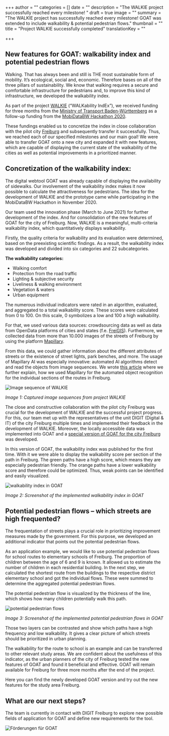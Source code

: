 +++
author = ""
categories = []
date = ""
description = "The WALKIE project successfully reached every milestone! "
draft = true
image = ""
summary = "The WALKIE project has successfully reached every milestone! GOAT was extended to include walkability & potential pedestrian flows."
thumbnail = ""
title = "Project WALKIE successfully completed"
translationKey = ""

+++
## New features for GOAT: walkability index and potential pedestrian flows

Walking. That has always been and still is THE most sustainable form of mobility. It’s ecological, social and, economic. Therefore bases on all of the three pillars of sustainability. We know that walking requires a secure and comfortable infrastructure for pedestrians and, to improve this kind of infrastructure, we developed the walkability index.

As part of the project [WALKIE](https://plan4better.de/posts/2021-04-06-walkability-index/) (“WALKability IndEx”), we received funding for three months from the [Ministry of Transport Baden-Württemberg](https://vm.baden-wuerttemberg.de/en/home/) as a follow-up funding from the [MobiDataBW Hackathon 2020](https://vm.baden-wuerttemberg.de/de/politik-zukunft/zukunftskonzepte/digitale-mobilitaet/mobidata-bw-hackathon/).

These fundings enabled us to concretize the index in close collaboration with the pilot city [Freiburg](https://digital.freiburg.de/) and subsequently transfer it successfully. Thus, we reached each of our specified milestones and our main goal! We were able to transfer GOAT onto a new city and expanded it with new features, which are capable of displaying the current state of the walkability of the cities as well as potential improvements in a prioritized manner.

## Concretization of the walkability index:

The digital webtool GOAT was already capable of displaying the availability of sidewalks. Our involvement of the walkability index makes it now possible to calculate the attractiveness for pedestrians. The idea for the development of WALKIE and the prototype came while participating in the MobiDataBW Hackathon in November 2020.

Our team used the innovation phase (March to June 2021) for further development of the index. And for consolidation of the new features of GOAT for the city of Freiburg. Now, WALKIE is a meaningful, multi-criteria walkability index, which quantitatively displays walkability.

Firstly, the quality criteria for walkability and its evaluation were determined, based on the preexisting scientific findings. As a result, the walkability index was developed and divided into six categories and 22 subcategories.

**The walkability categories:**

* Walking comfort
* Protection from the road traffic
* Lighting & subjective security
* Liveliness & walking environment
* Vegetation & waters
* Urban equipment

The numerous individual indicators were rated in an algorithm, evaluated, and aggregated to a total walkability score. These scores were calculated from 0 to 100. On this scale, 0 symbolizes a low and 100 a high walkability.

For that, we used various data sources: crowdsourcing data as well as data from OpenData platforms of cities and states (f.e. [FreiGIS](https://geoportal.freiburg.de/freigis/)). Furthermore, we collected data from more than 10.000 images of the streets of Freiburg by using the platform [Mapillary](https://www.mapillary.com/).

From this data, we could gather information about the different attributes of streets or the existence of street lights, park benches, and more. The usage of Mapillary AI was especially innovative: automated AI algorithms detect and read the objects from image sequences. We wrote [this article](https://plan4better.de/de/posts/2021-15-06-high-quality-data-now-automatic/) where we further explain, how we used Mapillary for the automated object recognition for the individual sections of the routes in Freiburg.

![Image sequence of WALKIE](/images/bildsequenzen_freiburg.jpg "Captured image sequences from project WALKIE")

_Image 1: Captured image sequences from project WALKIE_

The close and constructive collaboration with the pilot city Freiburg was crucial for the development of WALKIE and the successful project progress. For this, our team met up with the representatives of the unit DIGIT (Digital & IT) of the city Freiburg multiple times and implemented their feedback in the development of WALKIE. Moreover, the locally accessible data was implemented into GOAT and a [special version of GOAT for the city Freiburg](https://freiburg.open-accessibility.org/) was developed.

In this version of GOAT, the walkability index was published for the first time. With it we were able to display the walkability score per section of the path in Freiburg. The green paths have a high score, which means they are especially pedestrian friendly. The orange paths have a lower walkability score and therefore could be optimized. Thus, weak points can be identified and easily visualized.

![walkability index in GOAT](/images/bildsequenzen_walkability.jpg "Screenshot of the implemented walkability index in GOAT")

_Image 2: Screenshot of the implemented walkability index in GOAT_

## Potential pedestrian flows – which streets are high frequented?

The frequentation of streets plays a crucial role in prioritizing improvement measures made by the government. For this purpose, we developed an additional indicator that points out the potential pedestrian flows.

As an application example, we would like to use potential pedestrian flows for school routes to elementary schools of Freiburg. The proportion of children between the age of 6 and 9 is known. It allowed us to estimate the number of children in each residential building. In the next step, we calculated the shortest route from the buildings to the respective district elementary school and got the individual flows. These were summed to determine the aggregated potential pedestrian flows.

The potential pedestrian flow is visualized by the thickness of the line, which shows how many children potentially walk this path.

![potential pedestrian flows](/images/goat_fussgangerpotenzialstrome.jpg "Screenshot of the implemented potential pedestrian flows in GOAT ")

_Image 3: Screenshot of the implemented potential pedestrian flows in GOAT_

Those two layers can be contrasted and show which paths have a high frequency and low walkability. It gives a clear picture of which streets should be prioritized in urban planning.

The walkability for the route to school is an example and can be transferred to other relevant study areas. We are confident about the usefulness of this indicator, as the urban planners of the city of Freiburg tested the new features of GOAT and found it beneficial and effective. GOAT will remain available for Freiburg for three more months after the end of the project.

Here you can find the newly developed GOAT version and try out the new features for the study area Freiburg.

## What are our next steps?

The team is currently in contact with DIGIT Freiburg to explore new possible fields of application for GOAT and define new requirements for the tool.

![Förderungen für GOAT](/images/hackathon.jpg "Förderungen für GOAT")